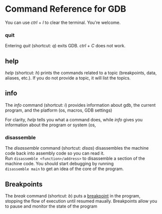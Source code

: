 # Command Reference for GDB
You can use _ctrl_ + _l_ to clear the terminal. You're welcome.

### quit
Entering _quit_ (shortcut: _q_) exits GDB. _ctrl_ + _C_ does not work.

## help
_help_ (shortcut: _h_) prints the commands related to a topic (breakpoints, data, aliases, etc.). If you do not provide a topic, it will list the topics.

## info
The _info_ command (shortcut: _i_) provides information about gdb, the current program, and the platform (os, macros, GDB settings)

For clarity, _help_ tells you what a command does, while _info_ gives you information about the program or system (os, 

### disassemble
The _disassemble_ command (shortcut: _disas_) disassembles the machine code back into assembly code so you can read it. <br /> Run `disassemble <function>/address>` to 
disassemble a section of the machine code. You should start debugging by running <br /> `disassemble main` to get an idea of the core of the program.

## Breakpoints
The _break_ command (shortcut: _b_) puts a [breakpoint](https://en.wikipedia.org/wiki/Breakpoint) in the program, stopping the flow of execution until resumed maually.
Breakpoints allow you to pause and monitor the state of the program
